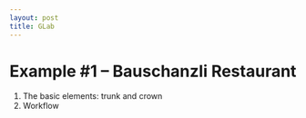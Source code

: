 ```yaml
---
layout: post
title: GLab
---
```

<script src="video.js"></script>

# Example #1 – Bauschanzli Restaurant

1. The basic elements: trunk and crown
2. Workflow